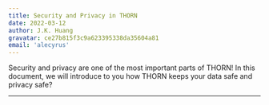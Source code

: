 ```yaml
---
title: Security and Privacy in THORN
date: 2022-03-12
author: J.K. Huang
gravatar: ce27b815f3c9a623395338da35604a81
email: 'alecyrus'
---
```


Security and privacy are one of the most important parts of THORN! In this document, we will introduce to you how THORN keeps your data safe and privacy safe?

---
